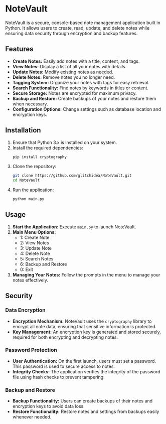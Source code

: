 # NoteVault

NoteVault is a secure, console-based note management application built in Python. It allows users to create, read, update, and delete notes while ensuring data security through encryption and backup features.

## Features

- **Create Notes:** Easily add notes with a title, content, and tags.
- **View Notes:** Display a list of all your notes with details.
- **Update Notes:** Modify existing notes as needed.
- **Delete Notes:** Remove notes you no longer need.
- **Tagging System:** Organize your notes with tags for easy retrieval.
- **Search Functionality:** Find notes by keywords in titles or content.
- **Secure Storage:** Notes are encrypted for maximum privacy.
- **Backup and Restore:** Create backups of your notes and restore them when necessary.
- **Configuration Options:** Change settings such as database location and encryption keys.

## Installation

1. Ensure that Python 3.x is installed on your system.
2. Install the required dependencies:
   ```bash
   pip install cryptography
   ```
3. Clone the repository:
   ```bash
   git clone https://github.com/glitchidea/NoteVault.git
   cd NoteVault
   ```
4. Run the application:
   ```bash
   python main.py
   ```

## Usage

1. **Start the Application:** Execute `main.py` to launch NoteVault.
2. **Main Menu Options:**
   - 1: Create Note
   - 2: View Notes
   - 3: Update Note
   - 4: Delete Note
   - 5: Search Notes
   - 6: Backup and Restore
   - 0: Exit
3. **Managing Your Notes:** Follow the prompts in the menu to manage your notes effectively.

## Security

### Data Encryption

- **Encryption Mechanism:** NoteVault uses the `cryptography` library to encrypt all note data, ensuring that sensitive information is protected.
- **Key Management:** An encryption key is generated and stored securely, required for both encrypting and decrypting notes.

### Password Protection

- **User Authentication:** On the first launch, users must set a password. This password is used to secure access to notes.
- **Integrity Checks:** The application verifies the integrity of the password file using hash checks to prevent tampering.

### Backup and Restore

- **Backup Functionality:** Users can create backups of their notes and encryption keys to avoid data loss.
- **Restore Functionality:** Restore notes and settings from backups easily whenever needed.
